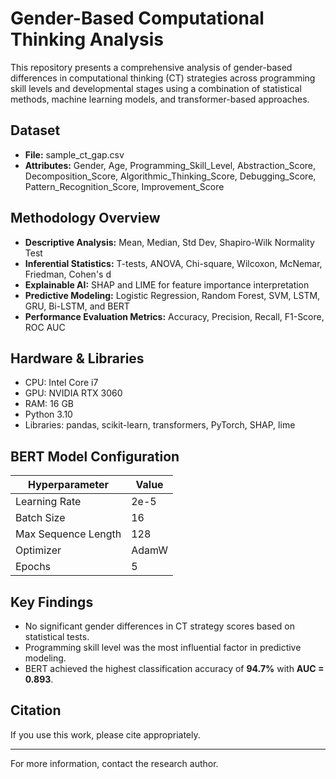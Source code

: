 
# Gender-Based Computational Thinking Analysis

This repository presents a comprehensive analysis of gender-based differences in computational thinking (CT) strategies across programming skill levels and developmental stages using a combination of statistical methods, machine learning models, and transformer-based approaches.

## Dataset
- **File:** sample_ct_gap.csv
- **Attributes:** Gender, Age, Programming_Skill_Level, Abstraction_Score, Decomposition_Score, Algorithmic_Thinking_Score, Debugging_Score, Pattern_Recognition_Score, Improvement_Score

## Methodology Overview
- **Descriptive Analysis:** Mean, Median, Std Dev, Shapiro-Wilk Normality Test
- **Inferential Statistics:** T-tests, ANOVA, Chi-square, Wilcoxon, McNemar, Friedman, Cohen's d
- **Explainable AI:** SHAP and LIME for feature importance interpretation
- **Predictive Modeling:** Logistic Regression, Random Forest, SVM, LSTM, GRU, Bi-LSTM, and BERT
- **Performance Evaluation Metrics:** Accuracy, Precision, Recall, F1-Score, ROC AUC

## Hardware & Libraries
- CPU: Intel Core i7
- GPU: NVIDIA RTX 3060
- RAM: 16 GB
- Python 3.10
- Libraries: pandas, scikit-learn, transformers, PyTorch, SHAP, lime

## BERT Model Configuration
| Hyperparameter         | Value   |
|------------------------|---------|
| Learning Rate          | 2e-5    |
| Batch Size             | 16      |
| Max Sequence Length    | 128     |
| Optimizer              | AdamW   |
| Epochs                 | 5       |

## Key Findings
- No significant gender differences in CT strategy scores based on statistical tests.
- Programming skill level was the most influential factor in predictive modeling.
- BERT achieved the highest classification accuracy of **94.7%** with **AUC = 0.893**.

## Citation
If you use this work, please cite appropriately.

---

For more information, contact the research author.
